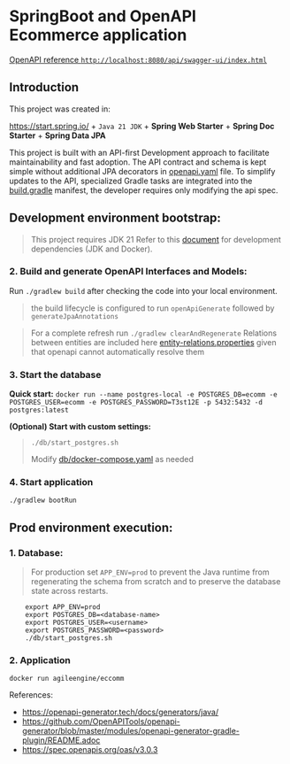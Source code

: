 # SpringBoot and OpenAPI Ecommerce application

[OpenAPI reference `http://localhost:8080/api/swagger-ui/index.html`](http://localhost:8080/api/swagger-ui/index.html)

## Introduction
This project was created in:

https://start.spring.io/ + `Java 21 JDK` + **Spring Web Starter** + **Spring Doc Starter** + **Spring Data JPA**

This project is built with an API-first Development approach to facilitate maintainability and fast adoption.
The API contract and schema is kept simple without additional JPA decorators in [openapi.yaml](src/main/resources/openapi.yaml) file.
To simplify updates to the API, specialized Gradle tasks are integrated into the [build.gradle](build.gradle) manifest, the developer requires only modifying the api spec.

## Development environment bootstrap:
> This project requires JDK 21
Refer to this [document](docs/before_start.md) for development dependencies (JDK and Docker).

### 2. Build and generate OpenAPI Interfaces and Models:
Run `./gradlew build` after checking the code into your local environment.
> the build lifecycle is configured to run `openApiGenerate` followed by `generateJpaAnnotations`

> For a complete refresh run `./gradlew clearAndRegenerate`
> Relations between entities are included here [entity-relations.properties](src/main/resources/entity-relations.properties) given that openapi cannot automatically resolve them

### 3. Start the database
**Quick start:**  `docker run --name postgres-local -e POSTGRES_DB=ecomm -e POSTGRES_USER=ecomm -e POSTGRES_PASSWORD=T3st12E -p 5432:5432 -d postgres:latest`

**(Optional) Start with custom settings:**
>`./db/start_postgres.sh`
>
>Modify [db/docker-compose.yaml](db/docker-compose.yaml) as needed

### 4. Start application
`./gradlew bootRun`

## Prod environment execution:
### 1. Database:
>For production set `APP_ENV=prod` to prevent the Java runtime from regenerating the schema from scratch and to preserve the database state across restarts.
    
```shell
    export APP_ENV=prod
    export POSTGRES_DB=<database-name>
    export POSTGRES_USER=<username>
    export POSTGRES_PASSWORD=<password>
    ./db/start_postgres.sh
```
### 2. Application
`docker run agileengine/eccomm`

References:
- https://openapi-generator.tech/docs/generators/java/
- https://github.com/OpenAPITools/openapi-generator/blob/master/modules/openapi-generator-gradle-plugin/README.adoc
- https://spec.openapis.org/oas/v3.0.3